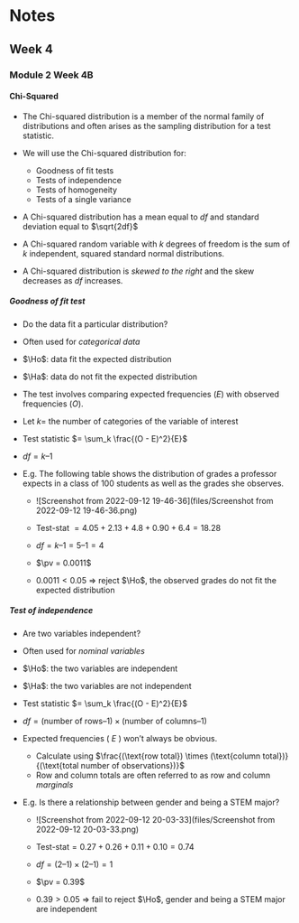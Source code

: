 $$
\newcommand{\pr}{\text{I\kern-0.15em P}}
\newcommand{\Ha}{H_a}
\newcommand{\Ho}{H_0}
\newcommand{\pv}{\text{p-value}}
\newcommand{\ss}{\sum_{i=1}^{n}}
$$


# Notes

## Week 4
### Module 2 Week 4B
#### Chi-Squared
- The Chi-squared distribution is a member of the normal family of distributions and often arises as the sampling distribution for a test statistic. 

- We will use the Chi-squared distribution for: 
    - Goodness of fit tests
    - Tests of independence
    - Tests of homogeneity
    - Tests of a single variance
    
- A Chi-squared distribution has a mean equal to $df$ and standard deviation equal to $\sqrt{2df}$ 

- A Chi-squared random variable with $k$ degrees of freedom is the sum of $k$ independent, squared standard normal distributions.

- A Chi-squared distribution is *skewed to the right* and the skew decreases as $df$ increases.




##### Goodness of fit test 

- Do the data fit a particular distribution?

- Often used for *categorical data*

- $\Ho$: data fit the expected distribution 

- $\Ha$: data do not fit the expected distribution

- The test involves comparing expected frequencies ($E$) with observed frequencies ($O$).

- Let $k =$ the number of categories of the variable of interest

- Test statistic $= \sum_k \frac{(O - E)^2}{E}$

- $df = k – 1$


- E.g. The following table shows the distribution of grades a professor expects in a class of 100 students as well as the grades she observes.

    - ![Screenshot from 2022-09-12 19-46-36](files/Screenshot from 2022-09-12 19-46-36.png)
    
    - Test-stat $= 4.05 + 2.13 + 4.8 + 0.90 + 6.4 = 18.28$
    - $df = k – 1 = 5 – 1 = 4$
    - $\pv = 0.0011$
    - $0.0011 < 0.05$ => reject $\Ho$, the observed grades do not fit the expected distribution



##### Test of independence 

- Are two variables independent? 

- Often used for *nominal variables* 

- $\Ho$: the two variables are independent 

- $\Ha$: the two variables are not independent 

- Test statistic $= \sum_k \frac{(O - E)^2}{E}$

- $df = (\text{number of rows} – 1)\times (\text{number of columns} – 1)$

- Expected frequencies ( $E$ ) won’t always be obvious.

    - Calculate using $\frac{(\text{row total}) \times (\text{column total})}{(\text{total number of observations})}$  
    - Row and column totals are often referred to as row and column *marginals*

    

- E.g. Is there a relationship between gender and being a STEM major?

    - ![Screenshot from 2022-09-12 20-03-33](files/Screenshot from 2022-09-12 20-03-33.png)

    - $\text{Test-stat} = 0.27 + 0.26 + 0.11 + 0.10 = 0.74$

    - $df = (2 – 1) \times (2 – 1) = 1$ 

    - $\pv = 0.39$ 

    - $0.39 > 0.05$ => fail to reject $\Ho$, gender and being a STEM major are independent
